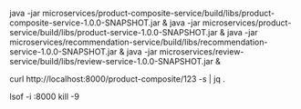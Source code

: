 java -jar microservices/product-composite-service/build/libs/product-composite-service-1.0.0-SNAPSHOT.jar &
java -jar microservices/product-service/build/libs/product-service-1.0.0-SNAPSHOT.jar &
java -jar microservices/recommendation-service/build/libs/recommendation-service-1.0.0-SNAPSHOT.jar &
java -jar microservices/review-service/build/libs/review-service-1.0.0-SNAPSHOT.jar &

curl http://localhost:8000/product-composite/123 -s | jq .   


lsof -i :8000
kill -9 